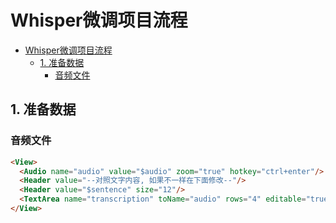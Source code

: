 # Whisper微调项目流程

<!-- TOC -->
* [Whisper微调项目流程](#whisper微调项目流程)
  * [1. 准备数据](#1-准备数据)
    * [音频文件](#音频文件)
<!-- TOC -->

## 1. 准备数据
### 音频文件


```html
<View>
  <Audio name="audio" value="$audio" zoom="true" hotkey="ctrl+enter"/>
  <Header value="--对照文字内容, 如果不一样在下面修改--"/>
  <Header value="$sentence" size="12"/>
  <TextArea name="transcription" toName="audio" rows="4" editable="true" maxSubmissions="1"/>
</View>

```